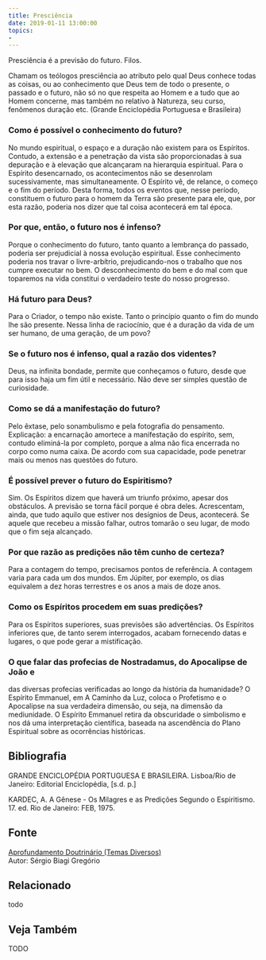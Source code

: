 ```yaml
---
title: Presciência
date: 2019-01-11 13:00:00
topics: 
- 
---
```


Presciência é a previsão do futuro. Filos. 

Chamam os teólogos presciência ao atributo pelo qual Deus conhece todas as
coisas, ou ao conhecimento que Deus tem de todo o presente, o passado e o
futuro, não só no que respeita ao Homem e a tudo que ao Homem concerne, mas
também no relativo à Natureza, seu curso, fenômenos duração etc. (Grande
Enciclopédia Portuguesa e Brasileira)

### Como é possível o conhecimento do futuro?
No mundo espiritual, o espaço e a duração não existem para os Espíritos.
Contudo, a extensão e a penetração da vista são proporcionadas à sua
depuração e à elevação que alcançaram na hierarquia espiritual. Para o
Espírito desencarnado, os acontecimentos não se desenrolam
sucessivamente, mas simultaneamente. O Espírito vê, de relance, o começo
e o fim do período. Desta forma, todos os eventos que, nesse período,
constituem o futuro para o homem da Terra são presente para ele, que,
por esta razão, poderia nos dizer que tal coisa acontecerá em tal época.

### Por que, então, o futuro nos é infenso?
Porque o conhecimento do futuro, tanto quanto a lembrança do passado,
poderia ser prejudicial à nossa evolução espiritual. Esse conhecimento
poderia nos travar o livre-arbítrio, prejudicando-nos o trabalho que nos
cumpre executar no bem. O desconhecimento do bem e do mal com que
toparemos na vida constitui o verdadeiro teste do nosso progresso.

### Há futuro para Deus?
Para o Criador, o tempo não existe. Tanto o princípio quanto o fim do
mundo lhe são presente. Nessa linha de raciocínio, que é a duração da
vida de um ser humano, de uma geração, de um povo?
### Se o futuro nos é infenso, qual a razão dos videntes?
Deus, na infinita bondade, permite que conheçamos o futuro, desde que
para isso haja um fim útil e necessário. Não deve ser simples questão de
curiosidade.

### Como se dá a manifestação do futuro?
Pelo êxtase, pelo sonambulismo e pela fotografia do pensamento.
Explicação: a encarnação amortece a manifestação do espírito, sem,
contudo eliminá-la por completo, porque a alma não fica encerrada no
corpo como numa caixa. De acordo com sua capacidade, pode penetrar mais
ou menos nas questões do futuro.

### É possível prever o futuro do Espiritismo?
Sim. Os Espíritos dizem que haverá um triunfo próximo, apesar dos
obstáculos. A previsão se torna fácil porque é obra deles. Acrescentam,
ainda, que tudo aquilo que estiver nos desígnios de Deus, acontecerá. Se
aquele que recebeu a missão falhar, outros tomarão o seu lugar, de modo
que o fim seja alcançado.

### Por que razão as predições não têm cunho de certeza?
Para a contagem do tempo, precisamos pontos de referência. A contagem
varia para cada um dos mundos. Em Júpiter, por exemplo, os dias
equivalem a dez horas terrestres e os anos a mais de doze anos.

### Como os Espíritos procedem em suas predições?
Para os Espíritos superiores, suas previsões são advertências. Os
Espíritos inferiores que, de tanto serem interrogados, acabam fornecendo
datas e lugares, o que pode gerar a mistificação.

### O que falar das profecias de Nostradamus, do Apocalipse de João e
das diversas profecias verificadas ao longo da história da humanidade?
O Espírito Emmanuel, em A Caminho da Luz, coloca o Profetismo e o
Apocalipse na sua verdadeira dimensão, ou seja, na dimensão da
mediunidade. O Espírito Emmanuel retira da obscuridade o simbolismo e
nos dá uma interpretação científica, baseada na ascendência do Plano
Espiritual sobre as ocorrências históricas.


## Bibliografia

GRANDE ENCICLOPÉDIA PORTUGUESA E BRASILEIRA. Lisboa/Rio de Janeiro:
Editorial Enciclopédia, \[s.d. p.\]

KARDEC, A. A Gênese - Os Milagres e as Predições Segundo o
Espiritismo. 17. ed. Rio de Janeiro: FEB, 1975.

## Fonte
[Aprofundamento Doutrinário (Temas Diversos)](https://sites.google.com/view/aprofundamentodoutrinario/presciência)  
Autor: Sérgio Biagi Gregório



## Relacionado
todo

## Veja Também
TODO


